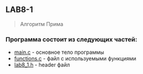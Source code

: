 ## LAB8-1
> Алгоритм Прима
### Программа состоит из следующих частей:
* [main.c]() - основное тело программы
* [functions.c]() - файл с используемыми функциями
* [lab8_1.h]() - header файл
